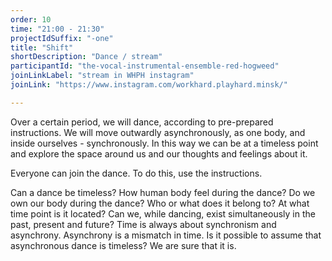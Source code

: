 ```yaml
---
order: 10
time: "21:00 - 21:30"
projectIdSuffix: "-one"
title: "Shift"
shortDescription: "Dance / stream"
participantId: "the-vocal-instrumental-ensemble-red-hogweed"
joinLinkLabel: "stream in WHPH instagram"
joinLink: "https://www.instagram.com/workhard.playhard.minsk/"

---
```


Over a certain period, we will dance, according to pre-prepared instructions. We will move outwardly asynchronously, as one body, and inside ourselves - synchronously. In this way we can be at a timeless point and explore the space around us and our thoughts and feelings about it. 

Everyone can join the dance. To do this, use the instructions.


Can a dance be timeless? How human body feel during the dance? Do we own our body during the dance? Who or what does it belong to? At what time point is it located? Can we, while dancing, exist simultaneously in the past, present and future? Time is always about synchronism and asynchrony. Asynchrony is a mismatch in time. Is it possible to assume that asynchronous dance is timeless? We are sure that it is.
